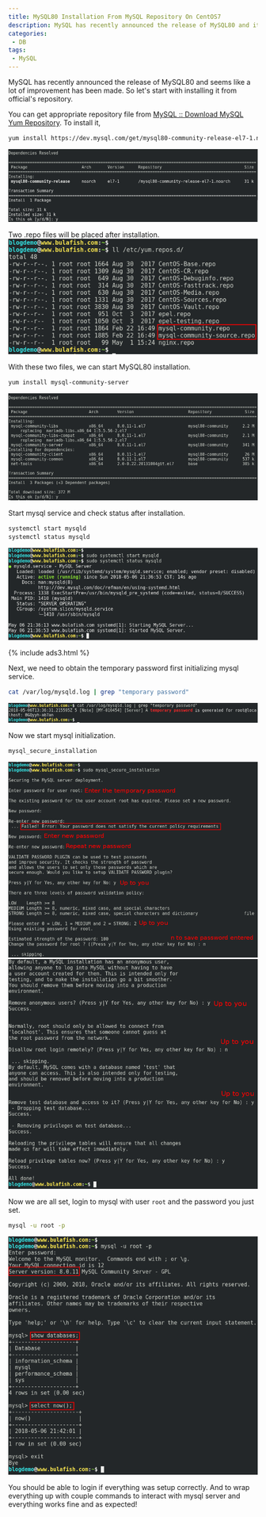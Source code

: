 ```yaml
---
title: MySQL80 Installation From MySQL Repository On CentOS7
description: MySQL has recently announced the release of MySQL80 and it seems like the performance has been improved drastically, so let's install MySQL80 from official repository.
categories:
 - DB
tags:
 - MySQL
---
```


MySQL has recently announced the release of MySQL80 and seems like a lot of improvement has been made.  So let's start with installing it from official's repository.

You can get appropriate repository file from [MySQL :: Download MySQL Yum Repository](https://dev.mysql.com/downloads/repo/yum/).  To install it,
```bash
yum install https://dev.mysql.com/get/mysql80-community-release-el7-1.noarch.rpm
```
![mysql80 installation](/assets/images/2018050610.png)

Two .repo files will be placed after installation.  
![mysql80 installation](/assets/images/2018050611.png)

With these two files, we can start MySQL80 installation.
```bash
yum install mysql-community-server
```
![mysql80 installation](/assets/images/2018050612.png)

Start mysql service and check status after installation.
```bash
systemctl start mysqld
systemctl status mysqld
```
![mysql80 installation](/assets/images/2018050613.png)

{% include ads3.html %}

Next, we need to obtain the temporary password first initializing mysql service.
```bash
cat /var/log/mysqld.log | grep "temporary password"
```
![mysql80 installation](/assets/images/2018050614.png)

Now we start mysql initialization.
```bash
mysql_secure_installation
```
![mysql80 installation](/assets/images/2018050615.png)  
![mysql80 installation](/assets/images/2018050616.png)

Now we are all set, login to mysql with user `root` and the password you just set.
```bash
mysql -u root -p
```
![mysql80 installation](/assets/images/2018050617.png)

You should be able to login if everything was setup correctly.  And to wrap everything up with couple commands to interact with mysql server and everything works fine and as expected!
